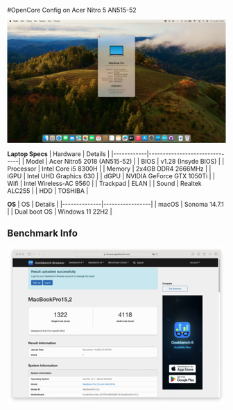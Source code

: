 #OpenCore Config on Acer Nitro 5 AN515-52

![Screenshot](/Docs/screen.jpg)

**Laptop Specs**
| Hardware | Details |
|------------|-------------------------------|
| Model | Acer Nitro5 2018 (AN515-52) |
| BIOS | v1.28 (Insyde BIOS) |
| Processor | Intel Core i5 8300H |
| Memory | 2x4GB DDR4 2666MHz |
| iGPU | Intel UHD Graphics 630 |
| dGPU | NVIDIA GeForce GTX 1050Ti |
| Wifi | Intel Wireless-AC 9560 |
| Trackpad | ELAN |
| Sound | Realtek ALC255 |
| HDD | TOSHIBA |

**OS**
| OS | Details |
|--------------|-----------------|
| macOS | Sonoma 14.7.1 |
| Dual boot OS | Windows 11 22H2 |

## Benchmark Info
![Geekbench5](/Docs/bench.jpg)
